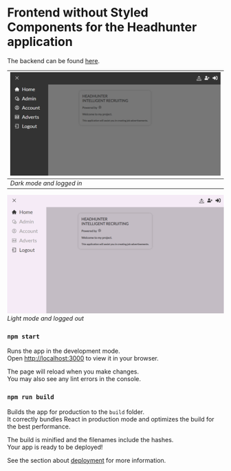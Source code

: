 # Frontend without Styled Components for the Headhunter application
The backend can be found [here](https://github.com/MikaelEngvall/headhunter-backend).

| ![image](https://github.com/MikaelEngvall/headhunter-sidebare-final/blob/master/public/static/images/frontend_headhunter_nostyledcomponent.png) |
| --- |
| *Dark mode and logged in* |

![image](https://github.com/MikaelEngvall/headhunter-sidebare-final/blob/master/public/static/images/frontend_headhunter_nostyledcomponent_lightmode_loggedout.png)
*Light mode and logged out*

### `npm start`

Runs the app in the development mode.\
Open [http://localhost:3000](http://localhost:3000) to view it in your browser.

The page will reload when you make changes.\
You may also see any lint errors in the console.

### `npm run build`

Builds the app for production to the `build` folder.\
It correctly bundles React in production mode and optimizes the build for the best performance.

The build is minified and the filenames include the hashes.\
Your app is ready to be deployed!

See the section about [deployment](https://facebook.github.io/create-react-app/docs/deployment) for more information.
